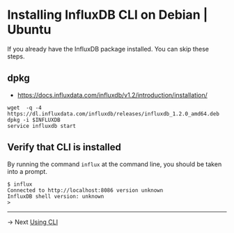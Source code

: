 # Installing InfluxDB CLI on Debian | Ubuntu

If you already have the InfluxDB package installed. You can skip these steps.

## dpkg

* https://docs.influxdata.com/influxdb/v1.2/introduction/installation/

```
wget  -q -4 https://dl.influxdata.com/influxdb/releases/influxdb_1.2.0_amd64.deb
dpkg -i $INFLUXDB
service influxdb start

```

## Verify that CLI is installed
By running the command `influx` at the command line, you should be taken into a prompt.

```
$ influx
Connected to http://localhost:8086 version unknown
InfluxDB shell version: unknown
>
```

------
-> Next [Using CLI](createDB.md)
